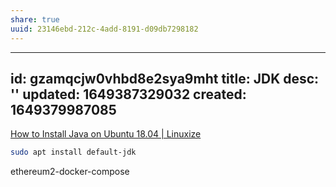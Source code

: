 ```yaml
---
share: true
uuid: 23146ebd-212c-4add-8191-d09db7298182
---
```

---
id: gzamqcjw0vhbd8e2sya9mht
title: JDK
desc: ''
updated: 1649387329032
created: 1649379987085
---

[How to Install Java on Ubuntu 18.04 | Linuxize](https://linuxize.com/post/install-java-on-ubuntu-18-04/)

``` bash
sudo apt install default-jdk
```

ethereum2-docker-compose